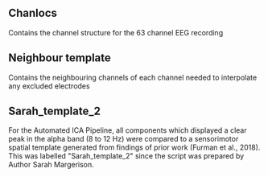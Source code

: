 ## Chanlocs
Contains the channel structure for the 63 channel EEG recording

## Neighbour template
Contains the neighbouring channels of each channel needed to interpolate any excluded electrodes

## Sarah_template_2
For the Automated ICA Pipeline, all components which displayed a clear peak in the alpha band (8 to 12 Hz) were compared to a sensorimotor spatial template generated from findings of prior work (Furman et al., 2018). This was labelled "Sarah_template_2" since the script was prepared by Author Sarah Margerison.

